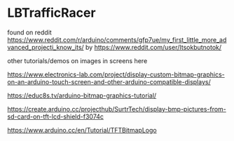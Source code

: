 # LBTrafficRacer


found on reddit
https://www.reddit.com/r/arduino/comments/gfp7ue/my_first_little_more_advanced_projecti_know_its/
by https://www.reddit.com/user/Itsokbutnotok/

other tutorials/demos on images in screens here 

https://www.electronics-lab.com/project/display-custom-bitmap-graphics-on-an-arduino-touch-screen-and-other-arduino-compatible-displays/


https://educ8s.tv/arduino-bitmap-graphics-tutorial/


https://create.arduino.cc/projecthub/SurtrTech/display-bmp-pictures-from-sd-card-on-tft-lcd-shield-f3074c

https://www.arduino.cc/en/Tutorial/TFTBitmapLogo

